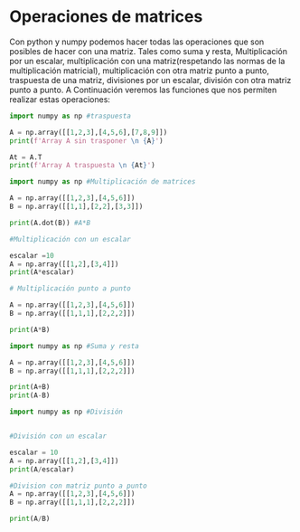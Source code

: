 # Operaciones de matrices 

Con python y numpy podemos hacer todas las operaciones que son posibles de hacer con una matriz. Tales como suma y resta, 
Multiplicación por un escalar, multiplicación con una matriz(respetando las normas de la multiplicación matricial), multiplicación con otra matriz punto a punto, traspuesta de una matriz,
divisiones por un escalar, división con otra matriz punto a punto. 
A Continuación veremos las funciones que nos permiten realizar estas operaciones:

```python
import numpy as np #traspuesta

A = np.array([[1,2,3],[4,5,6],[7,8,9]])
print(f'Array A sin trasponer \n {A}')

At = A.T
print(f'Array A traspuesta \n {At}')
```

```python
import numpy as np #Multiplicación de matrices 

A = np.array([[1,2,3],[4,5,6]])
B = np.array([[1,1],[2,2],[3,3]])

print(A.dot(B)) #A*B

#Multiplicación con un escalar

escalar =10 
A = np.array([[1,2],[3,4]])
print(A*escalar)

# Multiplicación punto a punto

A = np.array([[1,2,3],[4,5,6]])
B = np.array([[1,1,1],[2,2,2]])

print(A*B)
```

```python
import numpy as np #Suma y resta

A = np.array([[1,2,3],[4,5,6]])
B = np.array([[1,1,1],[2,2,2]])

print(A+B)
print(A-B)
```

```python
import numpy as np #División  


#División con un escalar

escalar = 10 
A = np.array([[1,2],[3,4]])
print(A/escalar)

#Division con matriz punto a punto
A = np.array([[1,2,3],[4,5,6]])
B = np.array([[1,1,1],[2,2,2]])

print(A/B)

